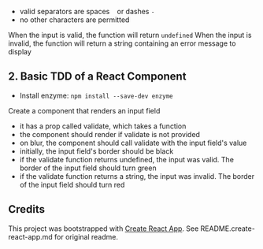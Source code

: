 
* valid separators are spaces ` ` or dashes `-`
* no other characters are permitted

When the input is valid, the function will return `undefined`
When the input is invalid, the function will return a string containing an error message to display

## 2. Basic TDD of a React Component
* Install enzyme: `npm install --save-dev enzyme`

Create a component that renders an input field
* it has a prop called validate, which takes a function
* the component should render if validate is not provided
* on blur, the component should call validate with the input field's value
* initially, the input field's border should be black
* if the validate function returns undefined, the input was valid. The border of the input field should turn green
* if the validate function returns a string, the input was invalid. The border of the input field should turn red

## Credits
This project was bootstrapped with [Create React App](https://github.com/facebookincubator/create-react-app). See README.create-react-app.md for original readme.
